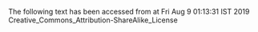 The following text has been accessed from at Fri Aug 9 01:13:31 IST 2019
Creative_Commons_Attribution-ShareAlike_License
